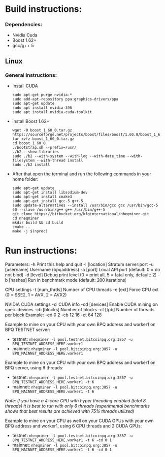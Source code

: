 # Build instructions:

### Dependencies:
  - Nvidia Cuda
  - Boost 1.62+
  - gcc/g++ 5

## Linux
### General instructions:
  - Install CUDA
    ````
    sudo apt-get purge nvidia-*
    sudo add-apt-repository ppa:graphics-drivers/ppa
    sudo apt-get update
    sudo apt install nvidia-396
    sudo apt install nvidia-cuda-toolkit
    ````

  - install Boost 1.62+
	````
	wget -O boost_1_60_0.tar.gz https://sourceforge.net/projects/boost/files/boost/1.60.0/boost_1_60_0.tar.gz/download
	tar xvfz boost_1_60_0.tar.gz
	cd boost_1_60_0
	./bootstrap.sh --prefix=/usr/
	./b2 --show-libraries
	sudo ./b2 --with-system --with-log --with-date_time --with-filesystem --with-thread install
	sudo ./b2 install
	````
  - After that open the terminal and run the following commands in your home folder:
	````
	sudo apt-get update 
	sudo apt-get install libsodium-dev
	sudo apt-get install cmake3
	sudo apt-get install gcc-5 g++-5
	sudo update-alternatives --install /usr/bin/gcc gcc /usr/bin/gcc-5 60 --slave /usr/bin/g++ g++ /usr/bin/g++-5
	git clone https://bitbucket.org/kfginternational/nheqminer.git
	cd nheqminer
	mkdir build && cd build
	cmake ..
	make -j $(nproc)
	````
	  
# Run instructions:

Parameters: 
	-h		Print this help and quit
	-l [location]	Stratum server:port
	-u [username]	Username (bpqaddress)
	-a [port]	Local API port (default: 0 = do not bind)
	-d [level]	Debug print level (0 = print all, 5 = fatal only, default: 2)
	-b [hashes] Run in benchmark mode (default: 200 iterations)

CPU settings
	-t [num_thrds]	Number of CPU threads
	-e [ext]	Force CPU ext (0 = SSE2, 1 = AVX, 2 = AVX2)

NVIDIA CUDA settings
	-ci		CUDA info
	-cd [devices]	Enable CUDA mining on spec. devices
	-cb [blocks]	Number of blocks
	-ct [tpb]	Number of threads per block
Example: -cd 0 2 -cb 12 16 -ct 64 128
  
Example to mine on your CPU with your own BPQ address and worker1 on BPQ TESTNET server:
- testnet:
        `nheqminer -l pool.testnet.bitcoinpq.org:3857 -u BPQ_TESTNET_ADDRESS_HERE.worker1`
- mainnet:
        `nheqminer -l pool.bitcoinpq.org:3857 -u BPQ_MAINNET_ADDRESS_HERE.worker1`        

Example to mine on your CPU with your own BPQ address and worker1 on BPQ server, using 6 threads:
- testnet:
        `nheqminer -l pool.testnet.bitcoinpq.org:3857 -u BPQ_TESTNET_ADDRESS_HERE.worker1 -t 6`
- mainnet:
        `nheqminer -l pool.bitcoinpq.org:3857 -u BPQ_MAINNET_ADDRESS_HERE.worker1 -t 6`

<i>Note: if you have a 4-core CPU with hyper threading enabled (total 8 threads) it is best to run with only 6 threads (experimental benchmarks shows that best results are achieved with 75% threads utilized)</i>

Example to mine on your CPU as well on your CUDA GPUs with your own BPQ address and worker1, using 6 CPU threads and 2 CUDA GPUs:
- testnet:
        `nheqminer -l pool.testnet.bitcoinpq.org:3857 -u BPQ_TESTNET_ADDRESS_HERE.worker1 -t 6 -cd 0 1`
- mainnet:
        `nheqminer -l pool.bitcoinpq.org:3857 -u BPQ_MAINNET_ADDRESS_HERE.worker1 -t 6 -cd 0 1`
